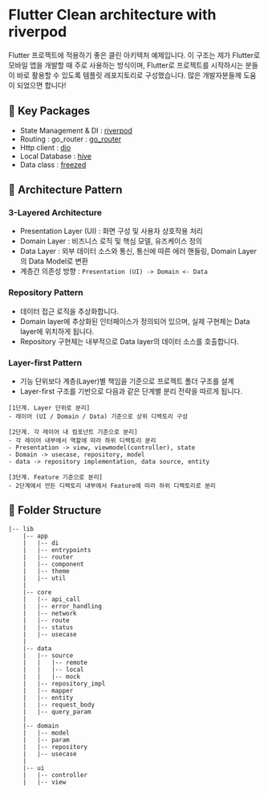# Flutter Clean architecture with riverpod
Flutter 프로젝트에 적용하기 좋은 클린 아키텍처 예제입니다.
이 구조는 제가 Flutter로 모바일 앱을 개발할 때 주로 사용하는 방식이며,
Flutter로 프로젝트를 시작하시는 분들이 바로 활용할 수 있도록 템플릿 레포지토리로 구성했습니다.
많은 개발자분들께 도움이 되었으면 합니다!

## 🔑 Key Packages
- State Management & DI : [riverpod](https://pub.dev/packages/riverpod)   
- Routing : go_router : [go_router](https://pub.dev/packages/go_router)   
- Http client : [dio](https://pub.dev/packages/dio)   
- Local Database : [hive](https://pub.dev/packages/hive)   
- Data class : [freezed](https://pub.dev/packages/freezed)


## 🧱 Architecture Pattern



### 3-Layered Architecture
- Presentation Layer (UI) : 화면 구성 및 사용자 상호작용 처리
- Domain Layer : 비즈니스 로직 및 핵심 모델, 유즈케이스 정의
- Data Layer : 외부 데이터 소스와 통신, 통신에 따른 에러 핸들링, Domain Layer의 Data Model로 변환
- 계층간 의존성 방향 : ```Presentation (UI) -> Domain <- Data```

### Repository Pattern
- 데이터 접근 로직을 추상화합니다.
- Domain layer에 추상화된 인터페이스가 정의되어 있으며, 
실제 구현체는 Data layer에 위치하게 됩니다.
- Repository 구현체는 내부적으로 Data layer의 데이터 소스를 호출합니다.

### Layer-first Pattern
- 기능 단위보다 계층(Layer)별 책임을 기준으로 프로젝트 폴더 구조를 설계
- Layer-first 구조를 기반으로 다음과 같은 단계별 분리 전략을 따르게 됩니다.
```shell
[1단계. Layer 단위로 분리]
- 레이어 (UI / Domain / Data) 기준으로 상위 디렉토리 구성

[2단계. 각 레이어 내 컴포넌트 기준으로 분리]
- 각 레이어 내부에서 역할에 따라 하위 디렉토리 분리
- Presentation -> view, viewmodel(controller), state
- Domain -> usecase, repository, model
- data -> repository implementation, data source, entity

[3단계. Feature 기준으로 분리]
- 2단계에서 만든 디렉토리 내부에서 Feature에 따라 하위 디렉토리로 분리
```
## 📁 Folder Structure
```shell
|-- lib
    |-- app
    |   |-- di
    |   |-- entrypoints
    |   |-- router
    |   |-- component
    |   |-- theme
    |   |-- util
    |
    |-- core
    |   |-- api_call
    |   |-- error_handling
    |   |-- network
    |   |-- route
    |   |-- status
    |   |-- usecase       
    |        
    |-- data
    |   |-- source
    |   |   |-- remote
    |   |   |-- local
    |   |   |-- mock
    |   |-- repository_impl
    |   |-- mapper
    |   |-- entity
    |   |-- request_body
    |   |-- query_param
    |   
    |-- domain
    |   |-- model
    |   |-- param
    |   |-- repository
    |   |-- usecase
    |
    |-- ui
    |   |-- controller
    |   |-- view
  
```
